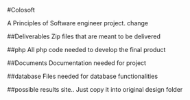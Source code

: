 #Colosoft

A Principles of Software engineer project.
change

##Deliverables
Zip files that are meant to be delivered

##php
All php code needed to develop the final product

##Documents
Documentation needed for project

##database
Files needed for database functionalities

##possible results site..
Just copy it into original design folder